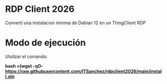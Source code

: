 # RDP Client 2026

Converti una instalacion minima de Debian 12 en un ThingClient RDP 

# Modo de ejecución 

Utulizar el comando: 

**bash <(wget -qO- https://raw.githubusercontent.com/ITSanchez/rdpclient2026/main/install.sh)**



